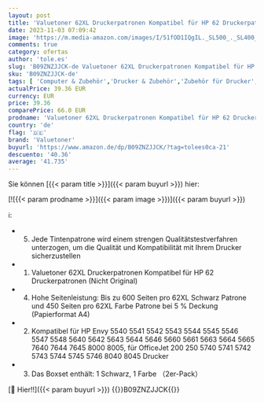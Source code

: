```yaml
---
layout: post
title: 'Valuetoner 62XL Druckerpatronen Kompatibel für HP 62 Druckerpatronen für OfficeJet 5740 5742 5744 200 250 für Envy 5540 5548 5640 5646 7640 5545 5544  Schwarze Farbe  2er-Pack '
date: 2023-11-03 07:09:42
image: 'https://m.media-amazon.com/images/I/51fOD1IQgIL._SL500_._SL400_.jpg'
comments: true
category: ofertas
author: 'tole.es'
slug: 'B09ZNZJJCK-de Valuetoner 62XL Druckerpatronen Kompatibel für HP 62...'
sku: 'B09ZNZJJCK-de'
tags: [ 'Computer & Zubehör','Drucker & Zubehör','Zubehör für Drucker','valuetoner','🇩🇪', ]
actualPrice: 39.36 EUR
currency: EUR
price: 39.36
comparePrice: 66.0 EUR
prodname: 'Valuetoner 62XL Druckerpatronen Kompatibel für HP 62 Druckerpatronen für OfficeJet 5740 5742 5744 200 250 für Envy 5540 5548 5640 5646 7640 5545 5544  Schwarze Farbe  2er-Pack '
country: 'de'
flag: '🇩🇪'
brand: 'Valuetoner'
buyurl: 'https://www.amazon.de/dp/B09ZNZJJCK/?tag=tolees0ca-21'
descuento: '40.36'
average: '41.735'
---
```


Sie können [{{< param title >}}]({{< param buyurl >}}) hier:

[![{{< param prodname >}}]({{< param image >}})]({{< param buyurl >}})

ℹ️:

- 5. Jede Tintenpatrone wird einem strengen Qualitätstestverfahren unterzogen, um die Qualität und Kompatibilität mit Ihrem Drucker sicherzustellen
- 1. Valuetoner 62XL Druckerpatronen Kompatibel für HP 62 Druckerpatronen (Nicht Original)
- 4. Hohe Seitenleistung: Bis zu 600 Seiten pro 62XL Schwarz Patrone und 450 Seiten pro 62XL Farbe Patrone bei 5 % Deckung (Papierformat A4)
- 2. Kompatibel für HP Envy 5540 5541 5542 5543 5544 5545 5546 5547 5548 5640 5642 5643 5644 5646 5660 5661 5663 5664 5665 7640 7644 7645 8000 8005, für OfficeJet 200 250 5740 5741 5742 5743 5744 5745 5746 8040 8045 Drucker
- 3. Das Boxset enthält: 1 Schwarz, 1 Farbe （2er-Pack）

[🛒 Hier!!]({{< param buyurl >}})
{{<world>}}B09ZNZJJCK{{</world>}}
